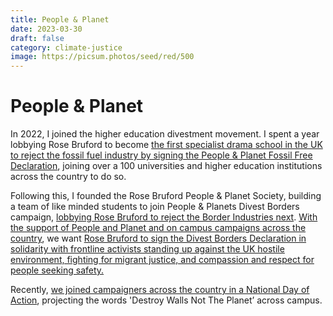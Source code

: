 ```yaml
---
title: People & Planet
date: 2023-03-30
draft: false
category: climate-justice
image: https://picsum.photos/seed/red/500
---
```

# People & Planet

In 2022, I joined the higher education divestment movement. I spent a year lobbying Rose Bruford to become [the first specialist drama school in the UK to reject the fossil fuel industry by signing the People & Planet Fossil Free Declaration](https://peopleandplanet.org/blog/2022-08-17/press-release-rose-bruford-college-uk%E2%80%99s-first-drama-school-reject-fossil-fuel), joining over a 100 universities and higher education institutions across the country to do so.

Following this, I founded the Rose Bruford People & Planet Society, building a team of like minded students to join People & Planets Divest Borders campaign, [lobbying Rose Bruford to reject the Border Industries next](https://bright-green.org/2022/10/19/drama-schools-like-rose-bruford-must-keep-our-money-out-of-the-border-industry/). [With the support of People and Planet and on campus campaigns across the country](https://www.instagram.com/p/Cj4yWRDjxmy/), we want [Rose Bruford to sign the Divest Borders Declaration in solidarity with frontline activists standing up against the UK hostile environment, fighting for migrant justice, and compassion and respect for people seeking safety.](https://www.instagram.com/p/Cpx3UhiKxVA/)

Recently, [we joined campaigners across the country in a National Day of Action](https://www.instagram.com/p/Co0F9llD60x/), projecting the words 'Destroy Walls Not The Planet’ across campus.